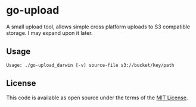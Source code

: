 # go-upload
A small upload tool, allows simple cross platform uploads to S3 compatible storage. I may expand upon it later.

## Usage

    Usage: ./go-upload_darwin [-v] source-file s3://bucket/key/path

## License

This code is available as open source under the terms of the [MIT License](https://opensource.org/licenses/MIT).
